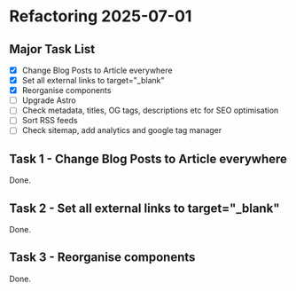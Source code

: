 # Refactoring 2025-07-01

## Major Task List

- [x] Change Blog Posts to Article everywhere
- [x] Set all external links to target="\_blank"
- [x] Reorganise components
- [ ] Upgrade Astro
- [ ] Check metadata, titles, OG tags, descriptions etc for SEO optimisation
- [ ] Sort RSS feeds
- [ ] Check sitemap, add analytics and google tag manager

## Task 1 - Change Blog Posts to Article everywhere

Done.

## Task 2 - Set all external links to target="\_blank"

Done.

## Task 3 - Reorganise components

Done.
